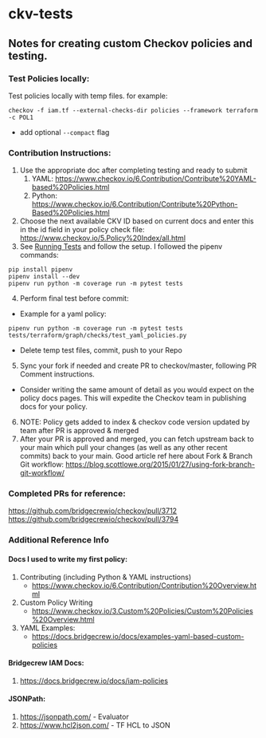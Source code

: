 # ckv-tests

## Notes for creating custom Checkov policies and testing.  


### Test Policies locally:

Test policies locally with temp files.  for example:
```
checkov -f iam.tf --external-checks-dir policies --framework terraform -c POL1
```
- add optional `--compact` flag

### Contribution Instructions:
1. Use the appropriate doc after completing testing and ready to submit 
	1. YAML: https://www.checkov.io/6.Contribution/Contribute%20YAML-based%20Policies.html
	2. Python: https://www.checkov.io/6.Contribution/Contribute%20Python-Based%20Policies.html
2. Choose the next available CKV ID based on current docs and enter this in the id field in your policy check file:
		https://www.checkov.io/5.Policy%20Index/all.html
3. See [Running Tests](https://github.com/bridgecrewio/checkov/blob/main/CONTRIBUTING.md#running-tests) and follow the setup.  I followed the pipenv commands:    
```
pip install pipenv
pipenv install --dev
pipenv run python -m coverage run -m pytest tests
```
4. Perform final test before commit:
- Example for a yaml policy:    
```
pipenv run python -m coverage run -m pytest tests tests/terraform/graph/checks/test_yaml_policies.py
```
- Delete temp test files, commit, push to your Repo
5. Sync your fork if needed and create PR to checkov/master, following PR Comment instructions.
- Consider writing the same amount of detail as you would expect on the policy docs pages.  This will expedite the Checkov team in publishing docs for your policy.
6. NOTE: Policy gets added to index & checkov code version updated by team after PR is approved & merged 
7. After your PR is approved and merged, you can fetch upstream back to your main which pull your changes (as well as any other recent commits) back to your main.  Good article ref here about Fork & Branch Git workflow:
		https://blog.scottlowe.org/2015/01/27/using-fork-branch-git-workflow/


### Completed PRs for reference:
https://github.com/bridgecrewio/checkov/pull/3712
https://github.com/bridgecrewio/checkov/pull/3794


### Additional Reference Info

#### Docs I used to write my first policy:
1. Contributing (including Python & YAML instructions)
	-  https://www.checkov.io/6.Contribution/Contribution%20Overview.html
2. Custom Policy Writing
	-  https://www.checkov.io/3.Custom%20Policies/Custom%20Policies%20Overview.html
3. YAML Examples:
	-  https://docs.bridgecrew.io/docs/examples-yaml-based-custom-policies


#### Bridgecrew IAM Docs:
1. https://docs.bridgecrew.io/docs/iam-policies

#### JSONPath:
1. https://jsonpath.com/ - Evaluator
2. https://www.hcl2json.com/ - TF HCL to JSON
